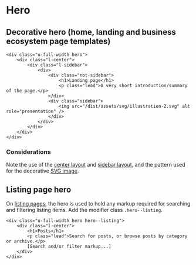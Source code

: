 # Hero

## Decorative hero (home, landing and business ecosystem page templates)

```
<div class="u-full-width hero">
    <div class="l-center">
        <div class="l-sidebar">
            <div>
                <div class="not-sidebar">
                    <h1>Landing page</h1>
                    <p class="lead">A very short introduction/summary of the page.</p>
                </div>
                <div class="sidebar">
                    <img src="/dist/assets/svg/illustration-2.svg" alt role="presentation" />
                </div>
            </div>
        </div>
    </div>
</div>
```

### Considerations

Note the use of the [center layout](../layouts/center.md) and [sidebar layout](../layouts/sidebar.md), and the pattern used for the decorative [SVG image](../base/svg-images.md).

## Listing page hero

On [listing pages](../templates/listings.md), the hero is used to hold any markup required for searching and filtering listing items. Add the modifier class `.hero--listing`.

```
<div class="u-full-width hero hero--listing">
    <div class="l-center">
        <h1>Posts</h1>
        <p class="lead">Search for posts, or browse posts by category or archive.</p>
        [Search and/or filter markup...]
    </div>
</div>
```

